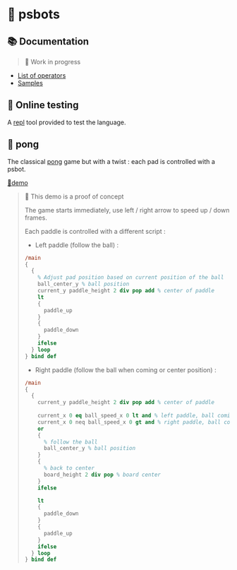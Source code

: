 # 🤖 psbots

## 📚 Documentation

> 🚧 Work in progress

* [List of operators](OPERATORS.md)
* [Samples](SAMPLES.md)

## 🧪 Online testing

A [repl](repl/index.html) tool provided to test the language.

## 🏓 pong

The classical [pong](https://en.wikipedia.org/wiki/Pong) game but with a twist : each pad is controlled with a psbot.

[🔗demo](pong/index.html)

> 🚧 This demo is a proof of concept
>
> The game starts immediately, use left / right arrow to speed up / down frames.
> 
> Each paddle is controlled with a different script :
>
> * Left paddle (follow the ball) :
>
> ```postscript
> /main
> {
>   {
>     % Adjust pad position based on current position of the ball
>     ball_center_y % ball position
>     current_y paddle_height 2 div pop add % center of paddle
>     lt
>     {
>       paddle_up
>     }
>     {
>       paddle_down
>     }
>     ifelse
>   } loop
> } bind def
> ```
>
> * Right paddle (follow the ball when coming or center position) :
>
> ```postscript
> /main
> {
>   {
>     current_y paddle_height 2 div pop add % center of paddle
>   
>     current_x 0 eq ball_speed_x 0 lt and % left paddle, ball coming
>     current_x 0 neq ball_speed_x 0 gt and % right paddle, ball coming
>     or
>     {
>       % follow the ball
>       ball_center_y % ball position
>     }
>     {
>       % back to center
>       board_height 2 div pop % board center
>     }
>     ifelse
> 
>     lt
>     {
>       paddle_down
>     }
>     {
>       paddle_up
>     }
>     ifelse
>   } loop
> } bind def
> ```
